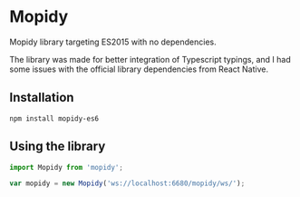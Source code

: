 Mopidy
======

Mopidy library targeting ES2015 with no dependencies.

The library was made for better integration of Typescript typings, and I had some issues with the official library dependencies from React Native.

## Installation

`npm install mopidy-es6`

## Using the library

```js
import Mopidy from 'mopidy';

var mopidy = new Mopidy('ws://localhost:6680/mopidy/ws/');
```